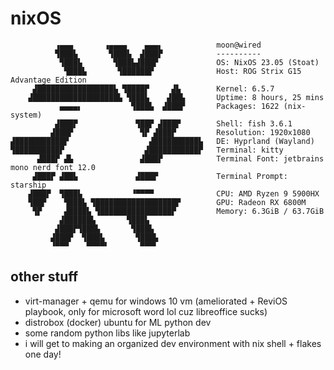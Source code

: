 # nixOS

```
          ▗▄▄▄       ▗▄▄▄▄    ▄▄▄▖            moon@wired 
          ▜███▙       ▜███▙  ▟███▛            ---------- 
           ▜███▙       ▜███▙▟███▛             OS: NixOS 23.05 (Stoat)
            ▜███▙       ▜██████▛              Host: ROG Strix G15 Advantage Edition
     ▟█████████████████▙ ▜████▛     ▟▙        Kernel: 6.5.7 
    ▟███████████████████▙ ▜███▙    ▟██▙       Uptime: 8 hours, 25 mins 
           ▄▄▄▄▖           ▜███▙  ▟███▛       Packages: 1622 (nix-system) 
          ▟███▛             ▜██▛ ▟███▛        Shell: fish 3.6.1 
         ▟███▛               ▜▛ ▟███▛         Resolution: 1920x1080 
▟███████████▛                  ▟██████████▙   DE: Hyprland (Wayland) 
▜██████████▛                  ▟███████████▛   Terminal: kitty 
      ▟███▛ ▟▙               ▟███▛            Terminal Font: jetbrains mono nerd font 12.0 
     ▟███▛ ▟██▙             ▟███▛             Terminal Prompt: starship
    ▟███▛  ▜███▙           ▝▀▀▀▀              CPU: AMD Ryzen 9 5900HX
    ▜██▛    ▜███▙ ▜██████████████████▛        GPU: Radeon RX 6800M
     ▜▛     ▟████▙ ▜████████████████▛         Memory: 6.3GiB / 63.7GiB 
           ▟██████▙       ▜███▙
          ▟███▛▜███▙       ▜███▙                                      
         ▟███▛  ▜███▙       ▜███▙                                     
         ▝▀▀▀    ▀▀▀▀▘       ▀▀▀▘
```

## other stuff
- virt-manager + qemu for windows 10 vm (ameliorated + ReviOS playbook, only for microsoft word lol cuz libreoffice sucks)
- distrobox (docker) ubuntu for ML python dev
- some random python libs like jupyterlab
- i will get to making an organized dev environment with nix shell + flakes one day!
